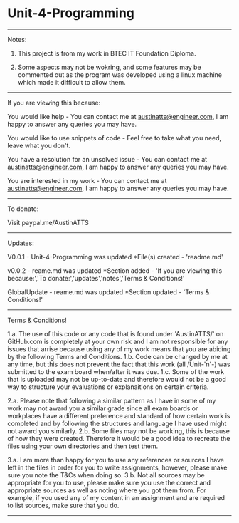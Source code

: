 # Unit-4-Programming

------------------------------------------------------------------------------------------------------------
Notes:
1. This project is from my work in BTEC IT Foundation Diploma.

2. Some aspects may not be wokring, and some features may be commented out as the program was developed using a linux machine which made it difficult to allow them.
------------------------------------------------------------------------------------------------------------
If you are viewing this because:

You would like help - 
You can contact me at austinatts@engineer.com, I am happy to answer any queries you may have.

You would like to use snippets of code -
Feel free to take what you need, leave what you don't. 

You have a resolution for an unsolved issue -
You can contact me at austinatts@engineer.com, I am happy to answer any queries you may have.

You are interested in my work -
You can contact me at austinatts@engineer.com, I am happy to answer any queries you may have.

------------------------------------------------------------------------------------------------------------
To donate:

Visit paypal.me/AustinATTS

------------------------------------------------------------------------------------------------------------
Updates: 

V0.0.1 - Unit-4-Programming was updated *File(s) created - 'readme.md'  

v0.0.2 - reame.md was updated *Section added - 'If you are viewing this because:','To donate:','updates','notes','Terms & Conditions!'

GlobalUpdate - reame.md was updated *Section updated - 'Terms & Conditions!'


------------------------------------------------------------------------------------------------------------
Terms & Conditions!

1.a. The use of this code or any code that is found under 'AustinATTS/' on GitHub.com is completely at your own risk and I am not responsible for any issues that arrise because using any of my work means that you are abiding by the following Terms and Conditions.
  1.b. Code can be changed by me at any time, but this does not prevent the fact that this work (all /Unit-'n'-) was submitted to the exam board when/after it was due. 
  1.c. Some of the work that is uploaded may not be up-to-date and therefore would not be a good way to structure your evaluations or explanaitions on certain criteria.
  
2.a. Please note that following a similar pattern as I have in some of my work may not award you a similar grade since all exam boards or workplaces have a different preference and standard of how certain work is completed and by following the structures and language I have used might not award you similarly.
  2.b. Some files may not be working, this is because of how they were created. Therefore it would be a good idea to recreate the files using your own directories and then test them. 

3.a. I am more than happy for you to use any references or sources I have left in the files in order for you to write assignments, however, please make sure you note the T&Cs when doing so. 
  3.b. Not all sources may be appropriate for you to use, please make sure you use the correct and appropriate sources as well as noting where you got them from. For example, if you used any of my content in an assignment and are required to list sources, make sure that you do. 

------------------------------------------------------------------------------------------------------------
